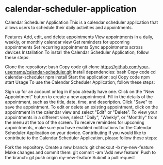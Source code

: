 # calendar-scheduler-application
Calendar Scheduler Application
This is a calendar scheduler application that allows users to schedule their daily activities and appointments.

Features
Add, edit, and delete appointments
View appointments in a daily, weekly, or monthly calendar view
Get reminders for upcoming appointments
Set recurring appointments
Sync appointments across devices
Installation
To install the Calendar Scheduler Application, follow these steps:

Clone the repository:
bash
Copy code
git clone https://github.com/your-username/calendar-scheduler.git
Install dependencies:
bash
Copy code
cd calendar-scheduler
npm install
Start the application:
sql
Copy code
npm start
Usage
To use the Calendar Scheduler Application, follow these steps:

Sign up for an account or log in if you already have one.
Click on the "New Appointment" button to create a new appointment.
Fill in the details of the appointment, such as the title, date, time, and description.
Click "Save" to save the appointment.
To edit or delete an existing appointment, click on the appointment in the calendar view and select "Edit" or "Delete".
To view your appointments in a different view, select "Daily", "Weekly", or "Monthly" from the menu at the top of the screen.
To receive reminders for upcoming appointments, make sure you have enabled notifications for the Calendar Scheduler Application on your device.
Contributing
If you would like to contribute to the Calendar Scheduler Application, please follow these steps:

Fork the repository.
Create a new branch: git checkout -b my-new-feature
Make changes and commit them: git commit -am 'Add new feature'
Push to the branch: git push origin my-new-feature
Submit a pull request
